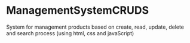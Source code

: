 # ManagementSystemCRUDS
System for management products based on create, read, update, delete and search process (using html, css and javaScript)
